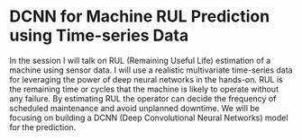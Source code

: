 # DCNN for Machine RUL Prediction using Time-series Data

In the session I will talk on RUL (Remaining Useful Life) estimation of a machine using sensor data. I will use a realistic multivariate time-series data for leveraging the power of deep neural networks in the hands-on. RUL is the remaining time or cycles that the machine is likely to operate without any failure. By estimating RUL the operator can decide the frequency of scheduled maintenance and avoid unplanned downtime. We will be focusing on building a DCNN (Deep Convolutional Neural Networks) model for the prediction.
